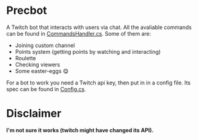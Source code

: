 # Precbot
A Twitch bot that interacts with users via chat. All the avaliable commands can be found in [CommandsHandler.cs](https://github.com/finloop/Precbot/blob/master/Bot.Irc/Modules/CommandsHandler.cs). Some of them are:
- Joining custom channel
- Points system (getting points by watching and interacting)
- Roulette
- Checking viewers
- Some easter-eggs 😋

For a bot to work you need a Twitch api key, then put in in a config file. Its spec can be found in [Config.cs](https://github.com/finloop/Precbot/blob/master/Bot.Irc/Modules/Config.cs).

# Disclaimer
__I'm not sure it works (twitch might have changed its API).__
